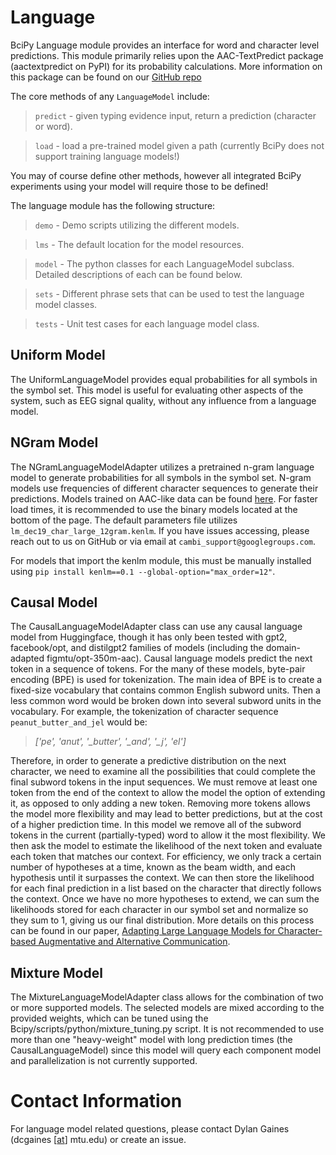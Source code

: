 # Language

BciPy Language module provides an interface for word and character level predictions. This module primarily relies upon the AAC-TextPredict package (aactextpredict on PyPI) for its probability calculations. More information on this package can be found on our [GitHub repo](https://github.com/kdv123/textpredict)

The core methods of any `LanguageModel` include:

> `predict` - given typing evidence input, return a prediction (character or word).

> `load` - load a pre-trained model given a path (currently BciPy does not support training language models!)

You may of course define other methods, however all integrated BciPy experiments using your model will require those to be defined!

The language module has the following structure:

> `demo` - Demo scripts utilizing the different models.

> `lms` - The default location for the model resources.

> `model` - The python classes for each LanguageModel subclass. Detailed descriptions of each can be found below.

> `sets` - Different phrase sets that can be used to test the language model classes.

> `tests` - Unit test cases for each language model class.

<!-- The pretrained GPT2 language model is saved in [this folder on Google Drive](https://drive.google.com/drive/folders/1pkvwHA8SR7awxf7fj7Ds4FhY6SGxeGtX?usp=sharing). Download the files in the folder and put them in a local directory. Then use the path to the local directory to load the model. (Alternatively, just pass in the model name like "gpt2" as the language model path and the pretrained language model will be downloaded and stored in local cache) -->

## Uniform Model

The UniformLanguageModel provides equal probabilities for all symbols in the symbol set. This model is useful for evaluating other aspects of the system, such as EEG signal quality, without any influence from a language model.

## NGram Model
The NGramLanguageModelAdapter utilizes a pretrained n-gram language model to generate probabilities for all symbols in the symbol set. N-gram models use frequencies of different character sequences to generate their predictions. Models trained on AAC-like data can be found [here](https://imagineville.org/software/lm/dec19_char/). For faster load times, it is recommended to use the binary models located at the bottom of the page. The default parameters file utilizes `lm_dec19_char_large_12gram.kenlm`. If you have issues accessing, please reach out to us on GitHub or via email at `cambi_support@googlegroups.com`.

For models that import the kenlm module, this must be manually installed using `pip install kenlm==0.1 --global-option="max_order=12"`.

## Causal Model
The CausalLanguageModelAdapter class can use any causal language model from Huggingface, though it has only been tested with gpt2, facebook/opt, and distilgpt2 families of models (including the domain-adapted figmtu/opt-350m-aac). Causal language models predict the next token in a sequence of tokens. For the many of these models, byte-pair encoding (BPE) is used for tokenization. The main idea of BPE is to create a fixed-size vocabulary that contains common English subword units. Then a less common word would be broken down into several subword units in the vocabulary. For example, the tokenization of character sequence `peanut_butter_and_jel` would be:
> *['pe', 'anut', '_butter', '_and', '_j', 'el']*

Therefore, in order to generate a predictive distribution on the next character, we need to examine all the possibilities that could complete the final subword tokens in the input sequences. We must remove at least one token from the end of the context to allow the model the option of extending it, as opposed to only adding a new token. Removing more tokens allows the model more flexibility and may lead to better predictions, but at the cost of a higher prediction time. In this model we remove all of the subword tokens in the current (partially-typed) word to allow it the most flexibility. We then ask the model to estimate the likelihood of the next token and evaluate each token that matches our context. For efficiency, we only track a certain number of hypotheses at a time, known as the beam width, and each hypothesis until it surpasses the context. We can then store the likelihood for each final prediction in a list based on the character that directly follows the context. Once we have no more hypotheses to extend, we can sum the likelihoods stored for each character in our symbol set and normalize so they sum to 1, giving us our final distribution. More details on this process can be found in our paper, [Adapting Large Language Models for Character-based Augmentative and Alternative Communication](https://arxiv.org/abs/2501.10582).


## Mixture Model
The MixtureLanguageModelAdapter class allows for the combination of two or more supported models. The selected models are mixed according to the provided weights, which can be tuned using the Bcipy/scripts/python/mixture_tuning.py script. It is not recommended to use more than one "heavy-weight" model with long prediction times (the CausalLanguageModel) since this model will query each component model and parallelization is not currently supported.

# Contact Information

For language model related questions, please contact Dylan Gaines (dcgaines [[at](https://en.wikipedia.org/wiki/At_sign)] mtu.edu) or create an issue.


